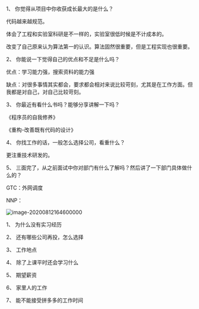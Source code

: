 1、 你觉得从项目中你收获成长最大的是什么？

代码越来越规范。

体会了工程和实验室科研是不一样的，实验室很低时候是不计成本的。

改变了自己原来认为算法第一的认识。算法固然很重要，但是工程实现也很重要。

2、 你能说一下觉得自己的优点和不足是什么吗？

优点：学习能力强，搜索资料的能力强

缺点：对很多事情其实都会，要求都会相对来说比较苛刻，尤其是在工作方面。但我都是对自己，对自己比较苛刻。

3、 你最近有看什么书吗？能够分享讲解一下吗？

《程序员的自我修养》

《重构-改善既有代码的设计》

4、 你找工作的话，一般怎么选择公司，看重什么？

更注重技术研发的。

5、 三面完了，从之前面试中你对部门有什么了解吗？然后讲了一下部门具体做什么的？

GTC：外网调度

NNP：

![image-20200812164600000](C:\Users\C.Chengtao\AppData\Roaming\Typora\typora-user-images\image-20200812164600000.png)

1、  为什么没有实习经历

2、  还有哪些公司再投，怎么选择

3、  工作地点

4、  除了上课平时还会学习什么

5、  期望薪资

6、  家里人的工作

7、  能不能接受拼多多的工作时间
